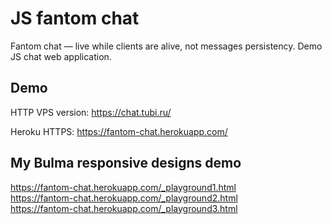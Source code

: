 # JS fantom chat
Fantom chat — live while clients are alive, not messages persistency. Demo JS chat web application. 

## Demo

HTTP VPS version: https://chat.tubi.ru/

Heroku HTTPS: https://fantom-chat.herokuapp.com/


## My Bulma responsive designs demo

https://fantom-chat.herokuapp.com/_playground1.html  
https://fantom-chat.herokuapp.com/_playground2.html  
https://fantom-chat.herokuapp.com/_playground3.html  


